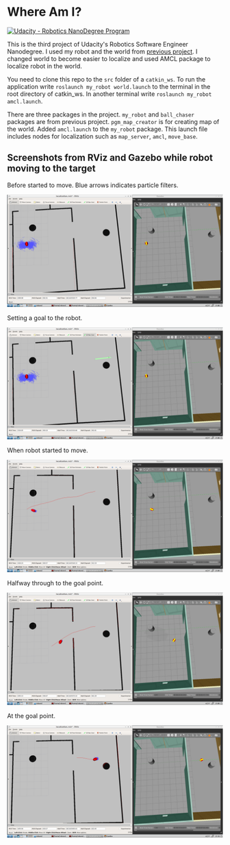 # Where Am I?

[![Udacity - Robotics NanoDegree Program](https://s3-us-west-1.amazonaws.com/udacity-robotics/Extra+Images/RoboND_flag.png)](https://www.udacity.com/robotics)

This is the third project of Udacity's Robotics Software Engineer Nanodegree. I used my robot and the world from [previous project](https://github.com/korhanmd/udacity-go-chase-it).
I changed world to become easier to localize and used AMCL package to localize robot in the world.

You need to clone this repo to the `src` folder of a `catkin_ws`. To run the application write `roslaunch my_robot world.launch` to the terminal in the root directory of catkin_ws.
In another terminal write `roslaunch my_robot amcl.launch`.

There are three packages in the project. `my_robot` and `ball_chaser` packages are from previous project. `pgm_map_creator` is for creating map of the world.
Added `amcl.launch` to the `my_robot` package. This launch file includes nodes for localization such as `map_server`, `amcl`, `move_base`.

## Screenshots from RViz and Gazebo while robot moving to the target

Before started to move. Blue arrows indicates particle filters.

![AMCL1](2021-01-23-210845_1851x962_scrot.png)

Setting a goal to the robot.

![AMCL2](2021-01-23-210853_1851x962_scrot.png)

When robot started to move.

![AMCL3](2021-01-23-210903_1851x962_scrot.png)

Halfway through to the goal point.

![AMCL4](2021-01-23-210932_1851x962_scrot.png)

At the goal point.

![AMCL5](2021-01-23-211053_1851x962_scrot.png)
